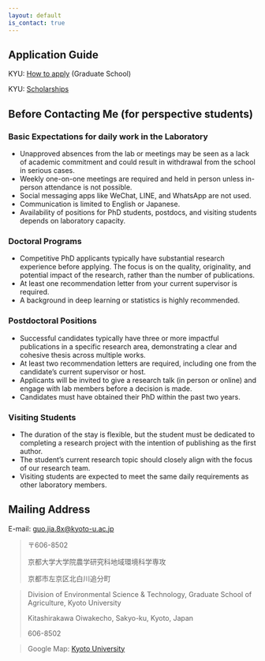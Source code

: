 ```yaml
---
layout: default
is_contact: true
---
```

## Application Guide

KYU: [How to apply](https://www.kyoto-u.ac.jp/en/education-campus/education-and-admissions/graduate-degree-programs/how-to-apply) (Graduate School)

KYU: [Scholarships](https://www.kyoto-u.ac.jp/en/education-campus/procedures/scholarships)


## Before Contacting Me (for perspective students)

### Basic Expectations for daily work in the Laboratory
* Unapproved absences from the lab or meetings may be seen as a lack of academic commitment and could result in withdrawal from the school in serious cases.
* Weekly one-on-one meetings are required and held in person unless in-person attendance is not possible.
* Social messaging apps like WeChat, LINE, and WhatsApp are not used.
* Communication is limited to English or Japanese.
* Availability of positions for PhD students, postdocs, and visiting students depends on laboratory capacity.

### Doctoral Programs
* Competitive PhD applicants typically have substantial research experience before applying. The focus is on the quality, originality, and potential impact of the research, rather than the number of publications.
* At least one recommendation letter from your current supervisor is required.
* A background in deep learning or statistics is highly recommended.

### Postdoctoral Positions
* Successful candidates typically have three or more impactful publications in a specific research area, demonstrating a clear and cohesive thesis across multiple works.
* At least two recommendation letters are required, including one from the candidate’s current supervisor or host.
* Applicants will be invited to give a research talk (in person or online) and engage with lab members before a decision is made.
* Candidates must have obtained their PhD within the past two years.

### Visiting Students
* The duration of the stay is flexible, but the student must be dedicated to completing a research project with the intention of publishing as the first author.
* The student’s current research topic should closely align with the focus of our research team.
* Visiting students are expected to meet the same daily requirements as other laboratory members.


## Mailing Address
E-mail: guo.jia.8x@kyoto-u.ac.jp

> 〒606-8502
>
>京都大学大学院農学研究科地域環境科学専攻
>
>京都市左京区北白川追分町

>Division of Environmental Science & Technology, Graduate School of Agriculture, Kyoto University
>
>Kitashirakawa Oiwakecho, Sakyo-ku, Kyoto, Japan
>
>
>606-8502

>Google Map: [Kyoto University](https://maps.app.goo.gl/uGGMuQkCFkYcgR7F7)
